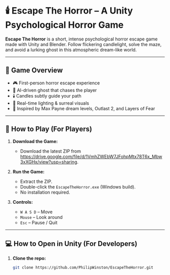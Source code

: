 # 🕯️ Escape The Horror – A Unity Psychological Horror Game

**Escape The Horror** is a short, intense psychological horror escape game made with Unity and Blender. Follow flickering candlelight, solve the maze, and avoid a lurking ghost in this atmospheric dream-like world.

---

## 🧩 Game Overview

- 🎮 First-person horror escape experience
- 👻 AI-driven ghost that chases the player
- 🕯️ Candles subtly guide your path
- 🔦 Real-time lighting & surreal visuals
- 🧠 Inspired by Max Payne dream levels, Outlast 2, and Layers of Fear

---

## 🚀 How to Play (For Players)

1. **Download the Game:**
   - Download the latest ZIP from https://drive.google.com/file/d/1VmhZWEbW7JFohpMtx78T6x_Mbw3xXGHx/view?usp=sharing.

2. **Run the Game:**
   - Extract the ZIP.
   - Double-click the `EscapeTheHorror.exe` (Windows build).
   - No installation required.

3. **Controls:**
   - `W A S D` – Move
   - `Mouse` – Look around
   - `Esc` – Pause / Quit

---

## 💻 How to Open in Unity (For Developers)

1. **Clone the repo:**
   ```bash
   git clone https://github.com/PhilipWinston/EscapeTheHorror.git
